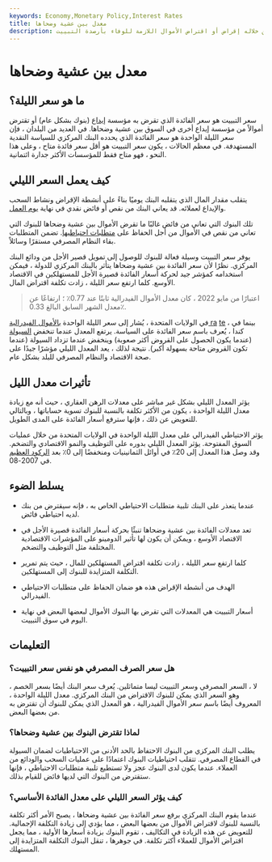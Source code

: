 ```yaml
---
keywords: Economy,Monetary Policy,Interest Rates
title: معدل بين عشية وضحاها
description: سعر التبييت هو سعر الفائدة الذي يمكن لمؤسسة الإيداع من خلاله إقراض أو اقتراض الأموال اللازمة للوفاء بأرصدة التبييت.
---
```


# معدل بين عشية وضحاها
## ما هو سعر الليلة؟

سعر التبييت هو سعر الفائدة الذي تقرض به مؤسسة [إيداع](/depository) (بنوك بشكل عام) أو تقترض أموالاً من مؤسسة إيداع أخرى في السوق بين عشية وضحاها. في العديد من البلدان ، فإن سعر الليلة الواحدة هو سعر الفائدة الذي يحدده البنك المركزي للسياسة النقدية المستهدفة. في معظم الحالات ، يكون سعر التبييت هو أقل سعر فائدة متاح ، وعلى هذا النحو ، فهو متاح فقط للمؤسسات الأكثر جدارة ائتمانية.

## كيف يعمل السعر الليلي

يتقلب مقدار المال الذي يتقلبه البنك يوميًا بناءً على أنشطة الإقراض ونشاط السحب والإيداع لعملائه. قد يعاني البنك من نقص أو فائض نقدي في نهاية [يوم العمل](/business-day).

تلك البنوك التي تعاني من فائض غالبًا ما تقرض الأموال بين عشية وضحاها للبنوك التي تعاني من نقص في الأموال من أجل الحفاظ على [متطلبات احتياطيها](/requiredreserves). تضمن المتطلبات بقاء النظام المصرفي مستقرًا وسائلاً.

يوفر سعر التبييت وسيلة فعالة للبنوك للوصول إلى تمويل قصير الأجل من ودائع البنك المركزي. نظرًا لأن سعر الفائدة بين عشية وضحاها يتأثر بالبنك المركزي للدولة ، فيمكن استخدامه كمؤشر جيد لحركة أسعار الفائدة قصيرة الأجل للمستهلكين في الاقتصاد الأوسع. كلما ارتفع سعر الليلة ، زادت تكلفة اقتراض المال.

> اعتبارًا من مايو 2022 ، كان معدل الأموال الفيدرالية ثابتًا عند 0.77٪ ؛ ارتفاعًا عن معدل الشهر السابق البالغ 0.33٪.

>

في الولايات المتحدة ، يُشار إلى سعر الليلة الواحدة [بالأموال الفيدرالية ra](/federalfundsrate) [te](/federalfundsrate) ، بينما في كندا ، يُعرف باسم سعر الفائدة على السياسة. يرتفع المعدل عندما تنخفض [السيولة](/liquidity) (عندما يكون الحصول على القروض أكثر صعوبة) وينخفض عندما تزداد السيولة (عندما تكون القروض متاحة بسهولة أكبر). نتيجة لذلك ، يعد المعدل الليلي مؤشرًا جيدًا على صحة الاقتصاد والنظام المصرفي للبلد بشكل عام.

## تأثيرات معدل الليل

يؤثر المعدل الليلي بشكل غير مباشر على معدلات الرهن العقاري ، حيث أنه مع زيادة معدل الليلة الواحدة ، يكون من الأكثر تكلفة بالنسبة للبنوك تسوية حساباتها ، وبالتالي للتعويض عن ذلك ، فإنها سترفع أسعار الفائدة على المدى الطويل.

يؤثر الاحتياطي الفيدرالي على معدل الليلة الواحدة في الولايات المتحدة من خلال عمليات السوق المفتوحة. يؤثر المعدل الليلي بدوره على التوظيف والنمو الاقتصادي والتضخم. وقد وصل هذا المعدل إلى 20٪ في أوائل الثمانينيات ومنخفضًا إلى 0٪ بعد [الركود العظيم](/great-recession) في 2007-08.

## يسلط الضوء

- عندما يتعذر على البنك تلبية متطلبات الاحتياطي الخاص به ، فإنه سيقترض من بنك لديه احتياطي فائض.

- تعد معدلات الفائدة بين عشية وضحاها تنبئًا بحركة أسعار الفائدة قصيرة الأجل في الاقتصاد الأوسع ، ويمكن أن يكون لها تأثير الدومينو على المؤشرات الاقتصادية المختلفة مثل التوظيف والتضخم.

- كلما ارتفع سعر الليلة ، زادت تكلفة اقتراض المستهلكين للمال ، حيث يتم تمرير التكلفة المتزايدة للبنوك إلى المستهلكين.

- الهدف من أنشطة الإقراض هذه هو ضمان الحفاظ على متطلبات الاحتياطي الفيدرالي.

- أسعار التبييت هي المعدلات التي تقرض بها البنوك الأموال لبعضها البعض في نهاية اليوم في سوق التبييت.

## التعليمات

### هل سعر الصرف المصرفي هو نفس سعر التبييت؟

لا ، السعر المصرفي وسعر التبييت ليسا متماثلين. يُعرف سعر البنك أيضًا بسعر الخصم ، وهو السعر الذي يمكن للبنوك الاقتراض من البنك المركزي. معدل الليلة الواحدة ، المعروف أيضًا باسم سعر الأموال الفيدرالية ، هو المعدل الذي يمكن للبنوك أن تقترض به من بعضها البعض.

### لماذا تقترض البنوك بين عشية وضحاها؟

يطلب البنك المركزي من البنوك الاحتفاظ بالحد الأدنى من الاحتياطيات لضمان السيولة في القطاع المصرفي. تتقلب احتياطيات البنوك اعتمادًا على عمليات السحب والودائع من العملاء. عندما يكون لدى البنوك عجز ولا تستطيع تلبية متطلبات الاحتياطي ، فإنها ستقترض من البنوك التي لديها فائض للقيام بذلك.

### كيف يؤثر السعر الليلي على معدل الفائدة الأساسي؟

عندما يقوم البنك المركزي برفع سعر الفائدة بين عشية وضحاها ، يصبح الأمر أكثر تكلفة بالنسبة للبنوك لاقتراض الأموال من بعضها البعض ، مما يؤدي إلى زيادة التكلفة الإجمالية. للتعويض عن هذه الزيادة في التكاليف ، تقوم البنوك بزيادة أسعارها الأولية ، مما يجعل اقتراض الأموال للعملاء أكثر تكلفة. في جوهرها ، تنقل البنوك التكلفة المتزايدة إلى المستهلك.

